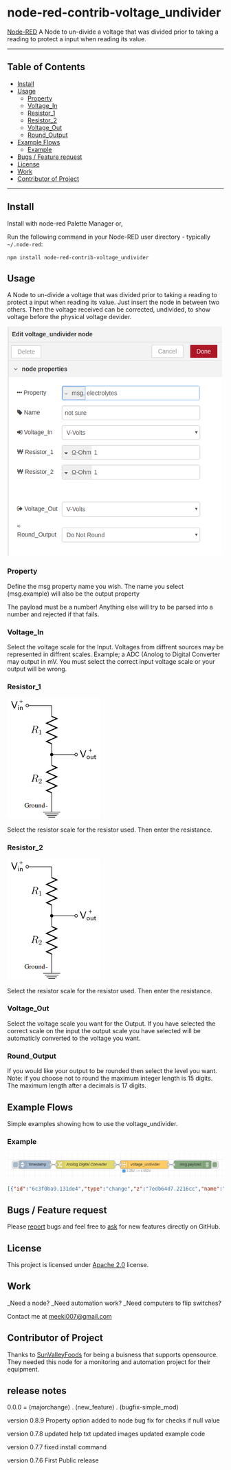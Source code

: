 node-red-contrib-voltage_undivider
==================================


<a href="http://nodered.org" target="_new">Node-RED</a> A Node to un-divide a voltage that was divided prior to taking a reading to protect a input when reading its value.

---

## Table of Contents
* [Install](#install)
* [Usage](#usage)
  * [Property](#Property)
  * [Voltage_In](#Voltage_In)
  * [Resistor_1](#Resistor_1)
  * [Resistor_2](#Resistor_2)
  * [Voltage_Out](#Voltage_Out)
  * [Round_Output](#Round_Output)
* [Example Flows](#example-flows)
  * [Example](#example)
* [Bugs / Feature request](#bugs--feature-request)
* [License](#license)
* [Work](#work)
* [Contributor of Project](#contributor)

---

## Install

Install with node-red Palette Manager or,

Run the following command in your Node-RED user directory - typically `~/.node-red`:

```
npm install node-red-contrib-voltage_undivider
```


## Usage

A Node to un-divide a voltage that was divided prior to taking a reading to protect a input when reading its value.
Just insert the node in between two others. Then the voltage received can be corrected, undivided, to show voltage before the physical voltage devider.


![examplenode.png](./doc/examplenode.png)


### Property

Define the msg property name you wish. The name you select (msg.example) will also be the output property</p>
The payload must be a number! Anything else will try to be parsed into a number and rejected if that fails.

### Voltage_In

Select the voltage scale for the Input. Voltages from diffrent sources may be represented in diffrent scales. Example; a ADC (Anolog to Digital Converter may output in mV. You must select the correct input voltage scale or your output will be wrong.

### Resistor_1

![vdivider.png](./doc/vdivider.png)

Select the resistor scale for the resistor used. Then enter the resistance.

### Resistor_2

![vdivider.png](./doc/vdivider.png)

Select the resistor scale for the resistor used. Then enter the resistance.

### Voltage_Out

Select the voltage scale you want for the Output. If you have selected the correct scale on the input the output scale you have selected will be automaticly converted to the voltage you want.

### Round_Output

If you would like your output to be rounded then select the level you want. Note: if you choose not to round the maximum integer length is 15 digits. The maximum length after a decimals is 17 digits. 

## Example Flows

Simple examples showing how to use the voltage_undivider.


### Example

![example1.png](./doc/example1.png)

```JSON
[{"id":"6c3f0ba9.131de4","type":"change","z":"7edb64d7.2216cc","name":"Anolog Digital Converter","rules":[{"t":"set","p":"payload","pt":"msg","to":"3.25","tot":"str"}],"action":"","property":"","from":"","to":"","reg":false,"x":310,"y":320,"wires":[["5ad1bd27.e1b3b4"]]},{"id":"c0a340e7.a8288","type":"debug","z":"7edb64d7.2216cc","name":"","active":true,"tosidebar":true,"console":false,"tostatus":false,"complete":"false","x":710,"y":320,"wires":[]},{"id":"1782d03a.4e4ae","type":"inject","z":"7edb64d7.2216cc","name":"","topic":"","payload":"","payloadType":"date","repeat":"","crontab":"","once":false,"onceDelay":0.1,"x":120,"y":320,"wires":[["6c3f0ba9.131de4"]]},{"id":"5ad1bd27.e1b3b4","type":"voltage_undivider","z":"7edb64d7.2216cc","name":"","Voltage_Input":"V-Volts","Resistor_1":"1.1","Resistor_1Types":"Ω-Ohm","Resistor_2":"2.1","Resistor_2Types":"Ω-Ohm","Voltage_Output":"V-Volts","Round_Output":"Thousandths","x":530,"y":320,"wires":[["c0a340e7.a8288"]]}]
```

## Bugs / Feature request
Please [report](https://github.com/meeki007/node-red-contrib-voltage_undivider/issues) bugs and feel free to [ask](https://github.com/meeki007/node-red-contrib-voltage_undivider/issues) for new features directly on GitHub.


## License
This project is licensed under [Apache 2.0](http://www.apache.org/licenses/LICENSE-2.0) license.


## Work
_Need a node?
_Need automation work?
_Need computers to flip switches?
  
Contact me at meeki007@gmail.com


## Contributor of Project

Thanks to [SunValleyFoods](https://www.sunvalleyfoods.com/) for being a buisness that supports opensource. They needed this node for a monitoring and automation project for their equipment.

## release notes ##
0.0.0 = (majorchange) . (new_feature) . (bugfix-simple_mod)


version 0.8.9
Property option added to node
bug fix for checks if null value

version 0.7.8
updated help txt
updated images
updated example code

version 0.7.7
fixed install command


version 0.7.6
First Public release


